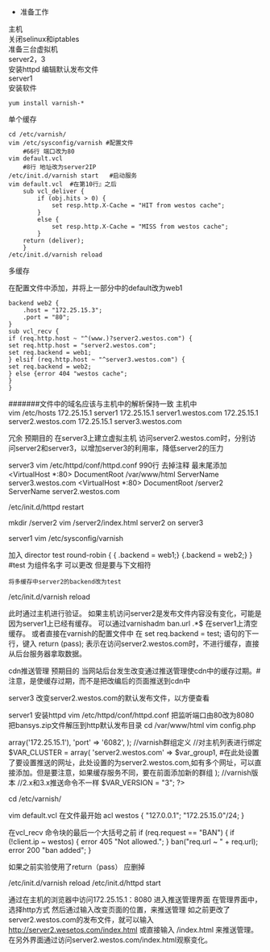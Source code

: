 * 准备工作  

主机   
关闭selinux和iptables   
准备三台虚拟机   
server2，3   
安装httpd 编辑默认发布文件   
server1   
安装软件   
    
    yum install varnish-*   

单个缓存   
    
    cd /etc/varnish/   
    vim /etc/sysconfig/varnish #配置文件   
    	#66行 端口改为80
    vim default.vcl   
    	#8行 地址改为server2IP
    /etc/init.d/varnish start   #启动服务
    vim default.vcl  #在第10行』之后
	    sub vcl_deliver {
	        if (obj.hits > 0) {
	            set resp.http.X-Cache = "HIT from westos cache";
	        }
	        else {
	            set resp.http.X-Cache = "MISS from westos cache";
	        }
        return (deliver);
	    }
    /etc/init.d/varnish reload


多缓存   

在配置文件中添加，并将上一部分中的default改为web1   

    backend web2 {
        .host = "172.25.15.3";
        .port = "80";
    }
    sub vcl_recv {
    if (req.http.host ~ "^(www.)?server2.westos.com") {
    set req.http.host = "server2.westos.com";
    set req.backend = web1;
    } elsif (req.http.host ~ "^server3.westos.com") {
    set req.backend = web2;
    } else {error 404 "westos cache";
    }
    }
#######文件中的域名应该与主机中的解析保持一致
主机中  
vim /etc/hosts
172.25.15.1 server1
172.25.15.1 server1.westos.com
172.25.15.1 server2.westos.com
172.25.15.1 server3.westos.com

冗余 
预期目的
在server3上建立虚拟主机 访问server2.westos.com时，分别访问server2和server3，以增加server3的利用率，降低server2的压力

server3
vim /etc/httpd/conf/httpd.conf 
	990行 去掉注释
最末尾添加
<VirtualHost *:80>
    DocumentRoot /var/www/html
        ServerName server3.westos.com
</VirtualHost>
<VirtualHost *:80>
    DocumentRoot /server2
        ServerName server2.westos.com
</VirtualHost>

/etc/init.d/httpd restart

mkdir /server2
vim /server2/index.html 
	server2 on server3

server1
vim /etc/sysconfig/varnish 
	
加入 	director test round-robin {
	{       .backend = web1;}
	{.backend = web2;}
	}    #test 为组件名字 可以更改 但是要与下文相符

	将多缓存中server2的backend改为test
/etc/init.d/varnish reload

此时通过主机进行验证。
如果主机访问server2是发布文件内容没有变化，可能是因为server1上已经有缓存。
可以通过varnishadm ban.url .*$ 在server1上清空缓存。
或者直接在varnish的配置文件中
在
set req.backend = test;
语句的下一行，键入
return (pass);
表示在访问server2.westos.com时，不进行缓存，直接从后台服务器拿取数据。

cdn推送管理
预期目的
当网站后台发生改变通过推送管理使cdn中的缓存过期。#注意，是使缓存过期，而不是把改编后的页面推送到cdn中

server3 
改变server2.westos.com的默认发布文件，以方便查看

server1 
安装httpd
vim /etc/httpd/conf/httpd.conf 
把监听端口由80改为8080
把bansys.zip文件解压到http默认发布目录
cd /var/www/html
vim config.php


<?php
 //varnish主机列表
 //可定义多个主机列表
 $var_group1 = array(
                        'host' => array('172.25.15.1'),
                                                'port' => '6082',
                    );
 //varnish群组定义
 //对主机列表进行绑定
 $VAR_CLUSTER = array(
                         'server2.westos.com' => $var_group1,   #在此处设置了要设置推送的网址，此处设置的为server2.westos.com,如有多个网址，可以直接添加。但是要注意，如果缓存服务不同，要在前面添加新的群组
                     );
 //varnish版本
 //2.x和3.x推送命令不一样
 $VAR_VERSION = "3";
?>

 cd /etc/varnish/

vim default.vcl
在文件最开始
 acl westos {
"127.0.0.1";
"172.25.15.0"/24;
}

在vcl_recv 命令块的最后一个大括号之前
if (req.request == "BAN") {
if (!client.ip ~ westos) {
error 405 "Not allowed.";
}
ban("req.url ~ " + req.url);
error 200 "ban added";
}


如果之前实验使用了return（pass） 应删掉

/etc/init.d/varnish reload
/etc/init.d/httpd start


通过在主机的浏览器中访问172.25.15.1：8080 进入推送管理界面
在管理界面中，选择http方式
然后通过输入改变页面的位置，来推送管理
如之前更改了server2.westos.com的发布文件，就可以输入
http://server2.wesetos.com/index.html
或直接输入
/index.html
来推送管理。
在另外界面通过访问server2.westos.com/index.html观察变化。


